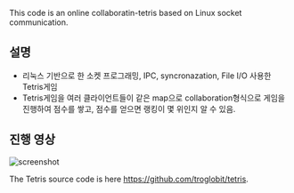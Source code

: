 This code is an online collaboratin-tetris based on Linux socket communication.


## 설명

* 리눅스 기반으로 한 소켓 프로그래밍, IPC, syncronazation, File I/O 사용한 Tetris게임
* Tetris게임을 여러 클라이언트들이 같은 map으로 collaboration형식으로 게임을 진행하여 점수를 쌓고, 점수를 얻으면 랭킹이 몇 위인지 알 수 있음.

## 진행 영상 

![screenshot](https://user-images.githubusercontent.com/38336997/51822435-ab83a300-231f-11e9-96c6-8ce98fb5740f.gif)


The Tetris source code is here https://github.com/troglobit/tetris.
